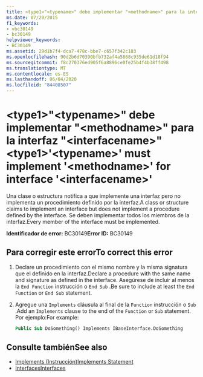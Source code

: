 ```yaml
---
title: <type1>"<typename>" debe implementar "<methodname>" para la interfaz "<interfacename>"
ms.date: 07/20/2015
f1_keywords:
- vbc30149
- bc30149
helpviewer_keywords:
- BC30149
ms.assetid: 29d1b7f4-dca7-478c-bbe7-c657f342c183
ms.openlocfilehash: 90d2b6d70390bfb732af4a5868c935de61d18f94
ms.sourcegitcommit: f8c270376ed905f6a8896ce0fe25b4f4b38ff498
ms.translationtype: MT
ms.contentlocale: es-ES
ms.lasthandoff: 06/04/2020
ms.locfileid: "84408507"
---
```

# <a name="type1typename-must-implement-methodname-for-interface-interfacename"></a><span data-ttu-id="d8da3-102">\<type1>"\<typename>" debe implementar "\<methodname>" para la interfaz "\<interfacename>"</span><span class="sxs-lookup"><span data-stu-id="d8da3-102">\<type1>'\<typename>' must implement '\<methodname>' for interface '\<interfacename>'</span></span>
<span data-ttu-id="d8da3-103">Una clase o estructura notifica a que implemente una interfaz pero no implementa un procedimiento definido por la interfaz.</span><span class="sxs-lookup"><span data-stu-id="d8da3-103">A class or structure claims to implement an interface but does not implement a procedure defined by the interface.</span></span> <span data-ttu-id="d8da3-104">Se deben implementar todos los miembros de la interfaz.</span><span class="sxs-lookup"><span data-stu-id="d8da3-104">Every member of the interface must be implemented.</span></span>  
  
 <span data-ttu-id="d8da3-105">**Identificador de error:** BC30149</span><span class="sxs-lookup"><span data-stu-id="d8da3-105">**Error ID:** BC30149</span></span>  
  
## <a name="to-correct-this-error"></a><span data-ttu-id="d8da3-106">Para corregir este error</span><span class="sxs-lookup"><span data-stu-id="d8da3-106">To correct this error</span></span>  
  
1. <span data-ttu-id="d8da3-107">Declare un procedimiento con el mismo nombre y la misma signatura que el definido en la interfaz.</span><span class="sxs-lookup"><span data-stu-id="d8da3-107">Declare a procedure with the same name and signature as defined in the interface.</span></span> <span data-ttu-id="d8da3-108">Asegúrese de incluir al menos la `End Function` instrucción o `End Sub` .</span><span class="sxs-lookup"><span data-stu-id="d8da3-108">Be sure to include at least the `End Function` or `End Sub` statement.</span></span>  
  
2. <span data-ttu-id="d8da3-109">Agregue una `Implements` cláusula al final de la `Function` instrucción o `Sub` .</span><span class="sxs-lookup"><span data-stu-id="d8da3-109">Add an `Implements` clause to the end of the `Function` or `Sub` statement.</span></span> <span data-ttu-id="d8da3-110">Por ejemplo:</span><span class="sxs-lookup"><span data-stu-id="d8da3-110">For example:</span></span>  
  
    ```vb  
    Public Sub DoSomething() Implements IBaseInterface.DoSomething  
    ```  
  
## <a name="see-also"></a><span data-ttu-id="d8da3-111">Consulte también</span><span class="sxs-lookup"><span data-stu-id="d8da3-111">See also</span></span>

- [<span data-ttu-id="d8da3-112">Implements (Instrucción)</span><span class="sxs-lookup"><span data-stu-id="d8da3-112">Implements Statement</span></span>](../statements/implements-statement.md)
- [<span data-ttu-id="d8da3-113">Interfaces</span><span class="sxs-lookup"><span data-stu-id="d8da3-113">Interfaces</span></span>](../../programming-guide/language-features/interfaces/index.md)
